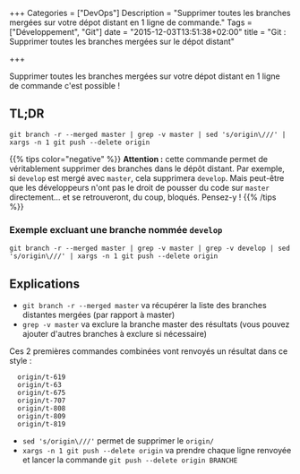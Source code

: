 +++
Categories = ["DevOps"]
Description = "Supprimer toutes les branches mergées sur votre dépot distant en 1 ligne de commande."
Tags = ["Développement", "Git"]
date = "2015-12-03T13:51:38+02:00"
title = "Git : Supprimer toutes les branches mergées sur le dépot distant"

+++

Supprimer toutes les branches mergées sur votre dépot distant en 1 ligne de commande c'est possible !

## TL;DR

```
git branch -r --merged master | grep -v master | sed 's/origin\///' | xargs -n 1 git push --delete origin
```

{{% tips color="negative" %}}
<strong>Attention :</strong> cette commande permet de véritablement supprimer des branches dans le dépôt distant. Par exemple, si <code>develop</code> est mergé avec <code>master</code>, cela supprimera <code>develop</code>. Mais peut-être que les développeurs n'ont pas le droit de pousser du code sur <code>master</code> directement&#8230; et se retrouveront, du coup, bloqués. Pensez-y !
{{% /tips %}}

### Exemple excluant une branche nommée `develop`

```
git branch -r --merged master | grep -v master | grep -v develop | sed 's/origin\///' | xargs -n 1 git push --delete origin
```


## Explications

* `git branch -r --merged master` va récupérer la liste des branches distantes mergées (par rapport à master)
* `grep -v master` va exclure la branche master des résultats (vous pouvez ajouter d'autres branches à exclure si nécessaire)

Ces 2 premières commandes combinées vont renvoyés un résultat dans ce style :

```
  origin/t-619
  origin/t-63
  origin/t-675
  origin/t-707
  origin/t-808
  origin/t-809
  origin/t-819
```

* `sed 's/origin\///'` permet de supprimer le `origin/`
* `xargs -n 1 git push --delete origin` va prendre chaque ligne renvoyée et lancer la commande `git push --delete origin BRANCHE`
